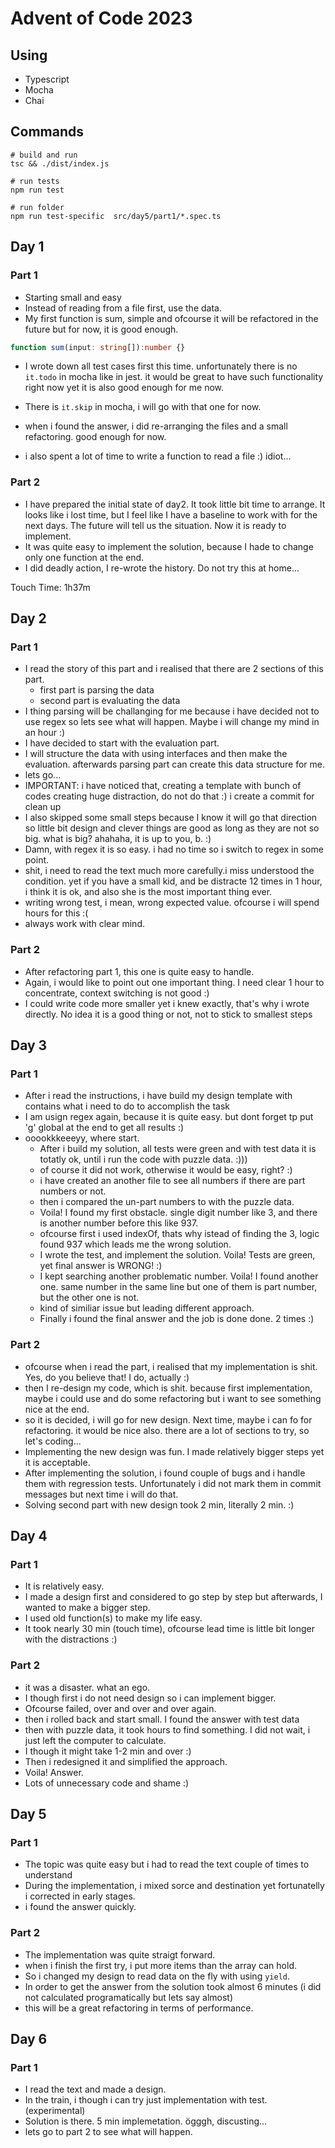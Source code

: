 # Advent of Code 2023

## Using

- Typescript
- Mocha
- Chai

## Commands

```shell
# build and run
tsc && ./dist/index.js

# run tests
npm run test

# run folder
npm run test-specific  src/day5/part1/*.spec.ts
```
## Day 1

### Part 1

- Starting small and easy
- Instead of reading from a file first, use the data.
- My first function is sum, simple and ofcourse it will be refactored in the future but for now, it is good enough.
```ts
function sum(input: string[]):number {}
```
- I wrote down all test cases first this time. unfortunately there is no `it.todo` in mocha like in jest. it would be great to have such functionality right now yet it is also good enough for me now. 
- There is `it.skip` in mocha, i will go with that one for now.

- when i found the answer, i did re-arranging the files and a small refactoring. good enough for now.
- i also spent a lot of time to write a function to read a file :) idiot...

### Part 2

- I have prepared the initial state of day2. It took little bit time to arrange. It looks like i lost time, but I feel like I have a baseline to work with for the next days. The future will tell us the situation. Now it is ready to implement.
- It was quite easy to implement the solution, because I hade to change only one function at the end.
- I did deadly action, I re-wrote the history. Do not try this at home...

Touch Time: 1h37m

## Day 2

### Part 1

- I read the story of this part and i realised that there are 2 sections of this part.
  - first part is parsing the data
  - second part is evaluating the data
- I thing parsing will be challanging for me because i have decided not to use regex so lets see what will happen. Maybe i will change my mind in an hour :)
- I have decided to start with the evaluation part. 
- I will structure the data with using interfaces and then make the evaluation. afterwards parsing part can create this data structure for me.
- lets go...
- IMPORTANT: i have noticed that, creating a template with bunch of codes creating huge distraction, do not do that :) i create a commit for clean up
- I also skipped some small steps because I know it will go that direction so little bit design and clever things are good as long as they are not so big. what is big? ahahaha, it is up to you, b. :)
- Damn, with regex it is so easy. i had no time so i switch to regex in some point.
- shit, i need to read the text much more carefully.i miss understood the condition. yet if you have a small kid, and be distracte 12 times in 1 hour, i think it is ok, and also she is the most important thing ever.
- writing wrong test, i mean, wrong expected value. ofcourse i will spend hours for this :(
- always work with clear mind.

### Part 2

- After refactoring part 1, this one is quite easy to handle.
- Again, i would like to point out one important thing. I need clear 1 hour to concentrate, context switching is not good :)
- I could write code more smaller yet i knew exactly, that's why i wrote directly. No idea it is a good thing or not, not to stick to smallest steps

## Day 3

### Part 1

- After i read the instructions, i have build my design template with contains what i need to do to accomplish the task
- I am usign regex again, because it is quite easy. but dont forget tp put 'g' global at the end to get all results :)
- ooookkkeeeyy, where start. 
  - After i build my solution, all tests were green and with test data it is totatly ok, until i run the code with puzzle data. :)))
  - of course it did not work, otherwise it would be easy, right? :)
  - i have created an another file to see all numbers if there are part numbers or not.
  - then i compared the un-part numbers to with the puzzle data. 
  - Voila! I found my first obstacle. single digit number like 3, and there is another number before this like 937. 
  - ofcourse first i used indexOf, thats why istead of finding the 3, logic found 937 which leads me the wrong solution.
  - I wrote the test, and implement the solution. Voila! Tests are green, yet final answer is WRONG! :)
  - I kept searching another problematic number. Voila! I found another one. same number in the same line but one of them is part number, but the other one is not.
  - kind of similiar issue but leading different approach.
  - Finally i found the final answer and the job is done done. 2 times :)

### Part 2

- ofcourse when i read the part, i realised that my implementation is shit. Yes, do you believe that! I do, actually :)
- then I re-design my code, which is shit. because first implementation, maybe i could use and do some refactoring but i want to see something nice at the end.
- so it is decided, i will go for new design. Next time, maybe i can fo for refactoring. it would be nice also. there are a lot of sections to try, so let's coding...
- Implementing the new design was fun. I made relatively bigger steps yet it is acceptable.
- After implementing the solution, i found couple of bugs and i handle them with regression tests. Unfortunately i did not mark them in commit messages but next time i will do that.
- Solving second part with new design took 2 min, literally 2 min. :)


## Day 4

### Part 1

- It is relatively easy. 
- I made a design first and considered to go step by step but afterwards, I wanted to make a bigger step.
- I used old function(s) to make my life easy.
- It took nearly 30 min (touch time), ofcourse lead time is little bit longer with the distractions :)


### Part 2

- it was a disaster. what an ego. 
- I though first i do not need design so i can implement bigger.
- Ofcourse failed, over and over and over again.
- then i rolled back and start small. I found the answer with test data
- then with puzzle data, it took hours to find something. I did not wait, i just left the computer to calculate.
- I though it might take 1-2 min and over :)
- Then i redesigned it and simplified the approach.
- Voila! Answer.
- Lots of unnecessary code and shame :)


## Day 5

### Part 1

- The topic was quite easy but i had to read the text couple of times to understand
- During the implementation, i mixed sorce and destination yet fortunatelly i corrected in early stages. 
- i found the answer quickly.

### Part 2

- The implementation was quite straigt forward.
- when i finish the first try, i put more items than the array can hold.
- So i changed my design to read data on the fly with using `yield`.
- In order to get the answer from the solution took almost 6 minutes (i did not calculated programatically but lets say almost)
- this will be a great refactoring in terms of performance.


## Day 6

### Part 1

- I read the text and made a design.
- In the train, i though i can try just implementation with test. (experimental)
- Solution is there. 5 min implemetation. ögggh, discusting...
- lets go to part 2 to see what will happen.





